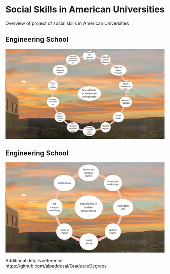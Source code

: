 # Social Skills in American Universities

Overview of project of social skills in American Universities

## Engineering School
![image](SocialSkillsAmericanUniversities.jpg)

## Engineering School
![image](SocialSkillsIndianUniversities.jpg)

Additional details reference https://github.com/alpaddesai/GraduateDegrees
